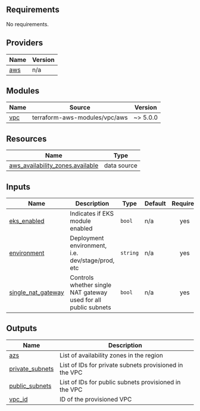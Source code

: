 ## Requirements

No requirements.

## Providers

| Name | Version |
|------|---------|
| <a name="provider_aws"></a> [aws](#provider\_aws) | n/a |

## Modules

| Name | Source | Version |
|------|--------|---------|
| <a name="module_vpc"></a> [vpc](#module\_vpc) | terraform-aws-modules/vpc/aws | ~> 5.0.0 |

## Resources

| Name | Type |
|------|------|
| [aws_availability_zones.available](https://registry.terraform.io/providers/hashicorp/aws/latest/docs/data-sources/availability_zones) | data source |

## Inputs

| Name | Description | Type | Default | Required |
|------|-------------|------|---------|:--------:|
| <a name="input_eks_enabled"></a> [eks\_enabled](#input\_eks\_enabled) | Indicates if EKS module enabled | `bool` | n/a | yes |
| <a name="input_environment"></a> [environment](#input\_environment) | Deployment environment, i.e. dev/stage/prod, etc | `string` | n/a | yes |
| <a name="input_single_nat_gateway"></a> [single\_nat\_gateway](#input\_single\_nat\_gateway) | Controls whether single NAT gateway used for all public subnets | `bool` | n/a | yes |

## Outputs

| Name | Description |
|------|-------------|
| <a name="output_azs"></a> [azs](#output\_azs) | List of availability zones in the region |
| <a name="output_private_subnets"></a> [private\_subnets](#output\_private\_subnets) | List of IDs for private subnets provisioned in the VPC |
| <a name="output_public_subnets"></a> [public\_subnets](#output\_public\_subnets) | List of IDs for public subnets provisioned in the VPC |
| <a name="output_vpc_id"></a> [vpc\_id](#output\_vpc\_id) | ID of the provisioned VPC |

